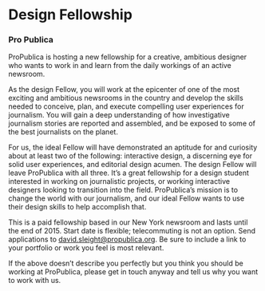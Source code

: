 # Design Fellowship

### Pro Publica

ProPublica is hosting a new fellowship for a creative, ambitious designer who wants to work in and learn from the daily workings of an active newsroom.

As the design Fellow, you will work at the epicenter of one of the most exciting and ambitious newsrooms in the country and develop the skills needed to conceive, plan, and execute compelling user experiences for journalism. You will gain a deep understanding of how investigative journalism stories are reported and assembled, and be exposed to some of the best journalists on the planet.

For us, the ideal Fellow will have demonstrated an aptitude for and curiosity about at least two of the following: interactive design, a discerning eye for solid user experiences, and editorial design acumen. The design Fellow will leave ProPublica with all three. It’s a great fellowship for a design student interested in working on journalistic projects, or working interactive designers looking to transition into the field. ProPublica’s mission is to change the world with our journalism, and our ideal Fellow wants to use their design skills to help accomplish that.

This is a paid fellowship based in our New York newsroom and lasts until the end of 2015. Start date is flexible; telecommuting is not an option. Send applications to david.sleight@propublica.org. Be sure to include a link to your portfolio or work you feel is most relevant.

If the above doesn’t describe you perfectly but you think you should be working at ProPublica, please get in touch anyway and tell us why you want to work with us.

